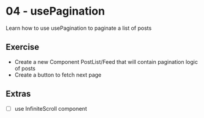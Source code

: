 # 04 - usePagination

Learn how to use usePagination to paginate a list of posts

## Exercise

- Create a new Component PostList/Feed that will contain pagination logic of posts
- Create a button to fetch next page

## Extras

- [ ] use InfiniteScroll component